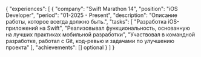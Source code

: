 
{
    "experiences": [
        {
            "company": "Swift Marathon 14",
            "position": "iOS Developer",
            "period": "01-2025 - Present",
            "description": "Описание работы, которое всегда должно быть.",
            "tasks": [
                "Разработка iOS-приложений на Swift",
                "Реализовывал функциональность, основанную на лучших практиках мобильной разработки",
                "Участвовал в командной разработке, работал с Git, код-ревью и задачами по улучшению проекта"
            ],
            "achievements": [] optional
        }
    ]
}
